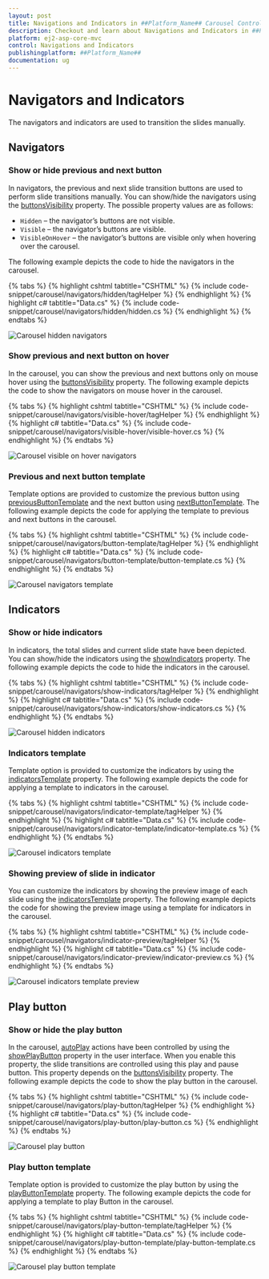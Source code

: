 ```yaml
---
layout: post
title: Navigations and Indicators in ##Platform_Name## Carousel Control
description: Checkout and learn about Navigations and Indicators in ##Platform_Name## Carousel control of Syncfusion Essential JS 2 and more details.
platform: ej2-asp-core-mvc
control: Navigations and Indicators
publishingplatform: ##Platform_Name##
documentation: ug
---
```


# Navigators and Indicators

The navigators and indicators are used to transition the slides manually.

## Navigators

### Show or hide previous and next button

In navigators, the previous and next slide transition buttons are used to perform slide transitions manually. You can show/hide the navigators using the [buttonsVisibility](https://help.syncfusion.com/cr/aspnetcore-js2/Syncfusion.EJ2.Navigations.Carousel.html#Syncfusion_EJ2_Navigations_Carousel_ButtonsVisibility) property. The possible property values are as follows:

* `Hidden` – the navigator’s buttons are not visible.
* `Visible` – the navigator’s buttons are visible.
* `VisibleOnHover` – the navigator’s buttons are visible only when hovering over the carousel.

The following example depicts the code to hide the navigators in the carousel.

{% tabs %}
{% highlight cshtml tabtitle="CSHTML" %}
{% include code-snippet/carousel/navigators/hidden/tagHelper %}
{% endhighlight %}
{% highlight c# tabtitle="Data.cs" %}
{% include code-snippet/carousel/navigators/hidden/hidden.cs %}
{% endhighlight %}
{% endtabs %}

![Carousel hidden navigators](../images/navigators_hidden.png)

### Show previous and next button on hover

In the carousel, you can show the previous and next buttons only on mouse hover using the [buttonsVisibility](https://help.syncfusion.com/cr/aspnetcore-js2/Syncfusion.EJ2.Navigations.Carousel.html#Syncfusion_EJ2_Navigations_Carousel_ButtonsVisibility) property. The following example depicts the code to show the navigators on mouse hover in the carousel.

{% tabs %}
{% highlight cshtml tabtitle="CSHTML" %}
{% include code-snippet/carousel/navigators/visible-hover/tagHelper %}
{% endhighlight %}
{% highlight c# tabtitle="Data.cs" %}
{% include code-snippet/carousel/navigators/visible-hover/visible-hover.cs %}
{% endhighlight %}
{% endtabs %}

![Carousel visible on hover navigators](../images/navigators_onhover.gif)

### Previous and next button template

Template options are provided to customize the previous button using [previousButtonTemplate](https://help.syncfusion.com/cr/aspnetcore-js2/Syncfusion.EJ2.Navigations.Carousel.html#Syncfusion_EJ2_Navigations_Carousel_PreviousButtonTemplate) and the next button using [nextButtonTemplate](https://help.syncfusion.com/cr/aspnetcore-js2/Syncfusion.EJ2.Navigations.Carousel.html#Syncfusion_EJ2_Navigations_Carousel_NextButtonTemplate). The following example depicts the code for applying the template to previous and next buttons in the carousel.

{% tabs %}
{% highlight cshtml tabtitle="CSHTML" %}
{% include code-snippet/carousel/navigators/button-template/tagHelper %}
{% endhighlight %}
{% highlight c# tabtitle="Data.cs" %}
{% include code-snippet/carousel/navigators/button-template/button-template.cs %}
{% endhighlight %}
{% endtabs %}

![Carousel navigators template](../images/navigators_template.png)

## Indicators

### Show or hide indicators

In indicators, the total slides and current slide state have been depicted. You can show/hide the indicators using the [showIndicators](https://help.syncfusion.com/cr/aspnetcore-js2/Syncfusion.EJ2.Navigations.Carousel.html#Syncfusion_EJ2_Navigations_Carousel_ShowIndicators) property. The following example depicts the code to hide the indicators in the carousel.

{% tabs %}
{% highlight cshtml tabtitle="CSHTML" %}
{% include code-snippet/carousel/navigators/show-indicators/tagHelper %}
{% endhighlight %}
{% highlight c# tabtitle="Data.cs" %}
{% include code-snippet/carousel/navigators/show-indicators/show-indicators.cs %}
{% endhighlight %}
{% endtabs %}

![Carousel hidden indicators](../images/hidden_indicators.png)

### Indicators template

Template option is provided to customize the indicators by using the [indicatorsTemplate](https://help.syncfusion.com/cr/aspnetcore-js2/Syncfusion.EJ2.Navigations.Carousel.html#Syncfusion_EJ2_Navigations_Carousel_IndicatorsTemplate) property. The following example depicts the code for applying a template to indicators in the carousel.

{% tabs %}
{% highlight cshtml tabtitle="CSHTML" %}
{% include code-snippet/carousel/navigators/indicator-template/tagHelper %}
{% endhighlight %}
{% highlight c# tabtitle="Data.cs" %}
{% include code-snippet/carousel/navigators/indicator-template/indicator-template.cs %}
{% endhighlight %}
{% endtabs %}

![Carousel indicators template](../images/indicators_template.png)

### Showing preview of slide in indicator

You can customize the indicators by showing the preview image of each slide using the [indicatorsTemplate](https://help.syncfusion.com/cr/aspnetcore-js2/Syncfusion.EJ2.Navigations.Carousel.html#Syncfusion_EJ2_Navigations_Carousel_IndicatorsTemplate) property. The following example depicts the code for showing the preview image using a template for indicators in the carousel.

{% tabs %}
{% highlight cshtml tabtitle="CSHTML" %}
{% include code-snippet/carousel/navigators/indicator-preview/tagHelper %}
{% endhighlight %}
{% highlight c# tabtitle="Data.cs" %}
{% include code-snippet/carousel/navigators/indicator-preview/indicator-preview.cs %}
{% endhighlight %}
{% endtabs %}

![Carousel indicators template preview](../images/indicators_preview.png)

## Play button

### Show or hide the play button

In the carousel, [autoPlay](https://help.syncfusion.com/cr/aspnetcore-js2/Syncfusion.EJ2.Navigations.Carousel.html#Syncfusion_EJ2_Navigations_Carousel_AutoPlay) actions have been controlled by using the [showPlayButton](https://help.syncfusion.com/cr/aspnetcore-js2/Syncfusion.EJ2.Navigations.Carousel.html#Syncfusion_EJ2_Navigations_Carousel_ShowPlayButton) property in the user interface. When you enable this property, the slide transitions are controlled using this play and pause button. This property depends on the [buttonsVisibility](https://help.syncfusion.com/cr/aspnetcore-js2/Syncfusion.EJ2.Navigations.Carousel.html#Syncfusion_EJ2_Navigations_Carousel_ButtonsVisibility) property. The following example depicts the code to show the play button in the carousel.

{% tabs %}
{% highlight cshtml tabtitle="CSHTML" %}
{% include code-snippet/carousel/navigators/play-button/tagHelper %}
{% endhighlight %}
{% highlight c# tabtitle="Data.cs" %}
{% include code-snippet/carousel/navigators/play-button/play-button.cs %}
{% endhighlight %}
{% endtabs %}

![Carousel play button](../images/play_button.png)

### Play button template

Template option is provided to customize the play button by using the [playButtonTemplate](https://help.syncfusion.com/cr/aspnetcore-js2/Syncfusion.EJ2.Navigations.Carousel.html#Syncfusion_EJ2_Navigations_Carousel_PlayButtonTemplate) property. The following example depicts the code for applying a template to play Button in the carousel.

{% tabs %}
{% highlight cshtml tabtitle="CSHTML" %}
{% include code-snippet/carousel/navigators/play-button-template/tagHelper %}
{% endhighlight %}
{% highlight c# tabtitle="Data.cs" %}
{% include code-snippet/carousel/navigators/play-button-template/play-button-template.cs %}
{% endhighlight %}
{% endtabs %}

![Carousel play button template](../images/play_button_template.png)